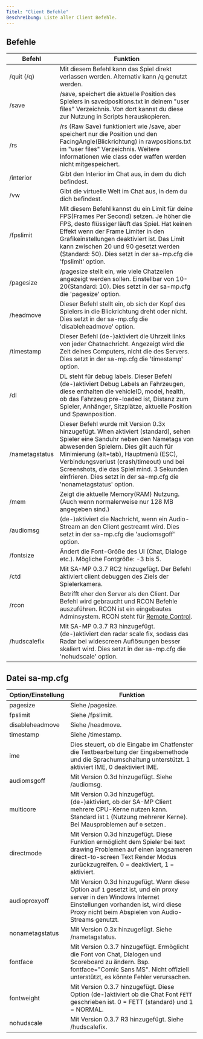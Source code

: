 ```yaml
---
Titel: "Client Befehle"
Beschreibung: Liste aller Client Befehle.
---
```


## Befehle

| Befehl        | Funktion                                                                                                                                                                                                                                                                                                                                                            |
|----------------|------------------------------------------------------------------------------------------------------------------------------------------------------------------------------------------------------------------------------------------------------------------------------------------------------------------------------------------------------------------------|
| /quit (/q)     | Mit diesem Befehl kann das Spiel direkt verlassen werden. Alternativ kann /q genutzt werden.                                                                                                                                                                                                                                                    |
| /save          | /save, speichert die aktuelle Position des Spielers in savedpositions.txt in deinem "user files" Verzeichnis. Von dort kannst du diese zur Nutzung in Scripts herauskopieren.                                                                                                                               |
| /rs            | /rs (Raw Save) funktioniert wie /save, aber speichert nur die Position und den FacingAngle(Blickrichtung) in rawpositions.txt im "user files" Verzeichnis. Weitere Informationen wie class oder waffen werden nicht mitgespeichert.                                                                                                                                                                      |
| /interior      | Gibt den Interior im Chat aus, in dem du dich befindest.                                                                                                                                                                                                                                                                              |
| /vw            | Gibt die virtuelle Welt im Chat aus, in dem du dich befindest.                                                                                                                                                                                                                                                                         |
| /fpslimit      | Mit diesem Befehl kannst du ein Limit für deine FPS(Frames Per Second) setzen. Je höher die FPS, desto flüssiger läuft das Spiel. Hat keinen Effekt wenn der Frame Limiter in den Grafikeinstellungen deaktiviert ist. Das Limit kann zwischen 20 und 90 gesetzt werden (Standard: 50). Dies setzt in der sa-mp.cfg die 'fpslimit' option.                                                                           |
| /pagesize      | /pagesize stellt ein, wie viele Chatzeilen angezeigt werden sollen. Einstellbar von 10-20(Standard: 10). Dies setzt in der sa-mp.cfg die 'pagesize' option.                                                                                                                                                                                       |
| /headmove      | Dieser Befehl stellt ein, ob sich der Kopf des Spielers in die Blickrichtung dreht oder nicht. Dies setzt in der sa-mp.cfg die 'disableheadmove' option.                                                                                                                                                   |
| /timestamp     | Dieser Befehl (de-)aktiviert die Uhrzeit links von jeder Chatnachricht. Angezeigt wird die Zeit deines Computers, nicht die des Servers. Dies setzt in der sa-mp.cfg die 'timestamp' option.                                                                                                                                                                           |
| /dl            | DL steht für debug labels. Dieser Befehl (de-)aktiviert Debug Labels an Fahrzeugen, diese enthalten die vehicleID, model, health, ob das Fahrzeug pre-loaded ist, Distanz zum Spieler, Anhänger, Sitzplätze, aktuelle Position und Spawnposition.                                                                                                                       |
| /nametagstatus | Dieser Befehl wurde mit Version 0.3x hinzugefügt. When aktiviert (standard), sehen Spieler eine Sanduhr neben den Nametags von abwesenden Spielern. Dies gilt auch für Minimierung (alt+tab), Hauptmenü (ESC), Verbindungsverlust (crash/timeout) und bei Screenshots, die das Spiel mind. 3 Sekunden einfrieren. Dies setzt in der sa-mp.cfg die 'nonametagstatus' option. |
| /mem           | Zeigt die aktuelle Memory(RAM) Nutzung. (Auch wenn normalerweise nur 128 MB angegeben sind.)                                                                                                                                                                                                                                                                                   |
| /audiomsg      | (de-)aktiviert die Nachricht, wenn ein Audio-Stream an den Client gestreamt wird. Dies setzt in der sa-mp.cfg die 'audiomsgoff' option.                                                                                                                                                                                                                                             |
| /fontsize      | Ändert die Font-Größe des UI (Chat, Dialoge etc.). Mögliche Fontgröße: -3 bis 5.                                                                                                                                                                                                                                                                                       |
| /ctd           | Mit SA-MP 0.3.7 RC2 hinzugefügt. Der Befehl aktiviert client debuggen des Ziels der Spielerkamera.                                                                                                                                                                                                                                                                    |
| /rcon          | Betrifft eher den Server als den Client. Der Befehl wird gebraucht und RCON Befehle auszuführen. RCON ist ein eingebautes Adminsystem. RCON steht für [Remote Control](../server/ControllingServer#using-rcon).                                                                                                                                                         |
| /hudscalefix   | Mit SA-MP 0.3.7 R3 hinzugefügt. (de-)aktiviert den radar scale fix, sodass das Radar bei widescreen Auflösungen besser skaliert wird. Dies setzt in der sa-mp.cfg die 'nohudscale' option.                                                                                                                                         |

## Datei sa-mp.cfg

| Option/Einstellung          | Funktion                                                                                                                                                                                  |
|-----------------|----------------------------------------------------------------------------------------------------------------------------------------------------------------------------------------------|
| pagesize        | Siehe /pagesize.                                                                                                                                                                               |
| fpslimit        | Siehe /fpslimit.                                                                                                                                                                               |
| disableheadmove | Siehe /headmove.                                                                                                                                                                               |
| timestamp       | Siehe /timestamp.                                                                                                                                                                              |
| ime             | Dies steuert, ob die Eingabe im Chatfenster die Textbearbeitung der Eingabemethode und die Sprachumschaltung unterstützt. 1 aktiviert IME, 0 deaktiviert IME.                                                         |
| audiomsgoff     | Mit Version 0.3d hinzugefügt. Siehe /audiomsg.                                                                                                                                                |
| multicore       | Mit Version 0.3d hinzugefügt. (de-)aktiviert, ob der SA-MP Client mehrere CPU-Kerne nutzen kann. Standard ist `1` (Nutzung mehrerer Kerne). Bei Mausproblemen auf `0` setzen..  |
| directmode      | Mit Version 0.3d hinzugefügt. Diese Funktion ermöglicht dem Spieler bei text drawing Problemen auf einen langsameren direct-to-screen Text Render Modus zurückzugreifen. 0 = deaktiviert, 1 = aktiviert.                        |
| audioproxyoff   | Mit Version 0.3d hinzugefügt. Wenn diese Option auf `1` gesetzt ist, und ein proxy server in den Windows Internet Einstellungen vorhanden ist, wird diese Proxy nicht beim Abspielen von Audio-Streams genutzt. |
| nonametagstatus | Mit Version 0.3x hinzugefügt. Siehe /nametagstatus.                                                                                                                                           |
| fontface        | Mit Version 0.3.7 hinzugefügt. Ermöglicht die Font von Chat, Dialogen und Scoreboard zu ändern. Bsp. fontface="Comic Sans MS". Nicht offiziell unterstützt, es könnte Fehler verursachen.          |
| fontweight      | Mit Version 0.3.7 hinzugefügt. Diese Option (de-)aktiviert ob die Chat Font `FETT` geschrieben ist. 0 = FETT (standard) und 1 = NORMAL.                                                                |
| nohudscale      | Mit Version 0.3.7 R3 hinzugefügt. Siehe /hudscalefix.                                                                                                                                         |
